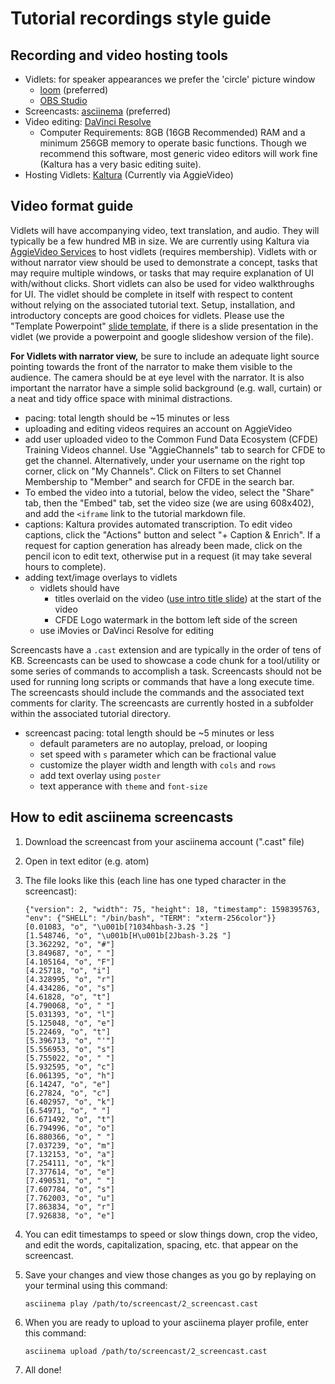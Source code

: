 # Tutorial recordings style guide

## Recording and video hosting tools
- Vidlets: for speaker appearances we prefer the 'circle' picture window   
    - [loom](https://www.loom.com/) (preferred)
    - [OBS Studio](https://obsproject.com/)
- Screencasts: [asciinema](https://asciinema.org/) (preferred)
- Video editing: [DaVinci Resolve](https://www.blackmagicdesign.com/products/davinciresolve/)
    - Computer Requirements: 8GB (16GB Recommended) RAM and a minimum 256GB memory to operate basic functions.
    Though we recommend this software, most generic video editors will work fine (Kaltura has a very basic editing suite).
- Hosting Vidlets: [Kaltura](https://video.ucdavis.edu/) (Currently via AggieVideo)

## Video format guide

Vidlets will have accompanying video, text translation, and audio. They will typically be a few hundred MB in size. We are currently using Kaltura via [AggieVideo Services](https://video.ucdavis.edu/) to host vidlets (requires membership). Vidlets with or without narrator view should be used to demonstrate a concept, tasks that may require multiple windows, or tasks that may require explanation of UI with/without clicks. Short vidlets can also be used for video walkthroughs for UI. The vidlet should be complete in itself with respect to content without relying on the associated tutorial text. Setup, installation, and introductory concepts are good choices for vidlets. Please use the "Template Powerpoint" [slide template](https://drive.google.com/drive/u/0/folders/14dOaf7-G4k7rCw5mL2Q5jdRWXrO0Y5i-), if there is a slide presentation in the vidlet (we provide a powerpoint and google slideshow version of the file).

**For Vidlets with narrator view,** be sure to include an adequate light source pointing towards the front of the narrator to make them visible to the audience. The camera should be at eye level with the narrator. It is also important the narrator have a simple solid background (e.g. wall, curtain) or a neat and tidy office space with minimal distractions.

- pacing: total length should be ~15 minutes or less
- uploading and editing videos requires an account on AggieVideo
- add user uploaded video to the Common Fund Data Ecosystem (CFDE) Training Videos channel. Use "AggieChannels" tab to search for CFDE to get the channel. Alternatively, under your username on the right top corner, click on "My Channels". Click on Filters to set Channel Membership to "Member" and search for CFDE in the search bar.
- To embed the video into a tutorial, below the video, select the "Share" tab, then the "Embed" tab, set the video size (we are using 608x402), and add the `<iframe` link to the tutorial markdown file.
- captions: Kaltura provides automated transcription. To edit video captions, click the "Actions" button and select "+ Caption & Enrich". If a request for caption generation has already been made, click on the pencil icon to edit text, otherwise put in a request (it may take several hours to complete).
- adding text/image overlays to vidlets
    - vidlets should have
        - titles overlaid on the video ([use intro title slide](https://drive.google.com/drive/u/0/folders/14dOaf7-G4k7rCw5mL2Q5jdRWXrO0Y5i-)) at the start of the video
        - CFDE Logo watermark in the bottom left side of the screen
    - use iMovies or DaVinci Resolve for editing

Screencasts have a `.cast` extension and are typically in the order of tens of KB. Screencasts can be used to showcase a code chunk for a tool/utility or some series of commands to accomplish a task. Screencasts should not be used for running long scripts or commands that have a long execute time. The screencasts should include the commands and the associated text comments for clarity. The screencasts are currently hosted in a subfolder within the associated tutorial directory.

- screencast pacing: total length should be ~5 minutes or less
     - default parameters are no autoplay, preload, or looping
     - set speed with `s` parameter which can be fractional value
     - customize the player width and length with `cols` and `rows`
     - add text overlay using `poster`
     - text apperance with `theme` and `font-size`

## How to edit asciinema screencasts

1. Download the screencast from your asciinema account (".cast" file)

2. Open in text editor (e.g. atom)

3. The file looks like this (each line has one typed character in the screencast):

     ```
     {"version": 2, "width": 75, "height": 18, "timestamp": 1598395763, "env": {"SHELL": "/bin/bash", "TERM": "xterm-256color"}}
     [0.01083, "o", "\u001b[?1034hbash-3.2$ "]
     [1.548746, "o", "\u001b[H\u001b[2Jbash-3.2$ "]
     [3.362292, "o", "#"]
     [3.849687, "o", " "]
     [4.105164, "o", "F"]
     [4.25718, "o", "i"]
     [4.328995, "o", "r"]
     [4.434286, "o", "s"]
     [4.61828, "o", "t"]
     [4.790068, "o", " "]
     [5.031393, "o", "l"]
     [5.125048, "o", "e"]
     [5.22469, "o", "t"]
     [5.396713, "o", "'"]
     [5.556953, "o", "s"]
     [5.755022, "o", " "]
     [5.932595, "o", "c"]
     [6.061395, "o", "h"]
     [6.14247, "o", "e"]
     [6.27824, "o", "c"]
     [6.402957, "o", "k"]
     [6.54971, "o", " "]
     [6.671492, "o", "t"]
     [6.794996, "o", "o"]
     [6.880366, "o", " "]
     [7.037239, "o", "m"]
     [7.132153, "o", "a"]
     [7.254111, "o", "k"]
     [7.377614, "o", "e"]
     [7.490531, "o", " "]
     [7.607784, "o", "s"]
     [7.762003, "o", "u"]
     [7.863834, "o", "r"]
     [7.926838, "o", "e"]
     ```

4. You can edit timestamps to speed or slow things down, crop the video, and edit the words, capitalization, spacing, etc. that appear on the screencast.

5. Save your changes and view those changes as you go by replaying on your terminal using this command:

     ```
     asciinema play /path/to/screencast/2_screencast.cast
     ```

6. When you are ready to upload to your asciinema player profile, enter this command:

     ```
     asciinema upload /path/to/screencast/2_screencast.cast
     ```

7. All done!
